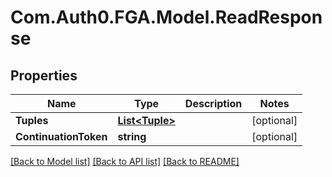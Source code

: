 # Com.Auth0.FGA.Model.ReadResponse

## Properties

Name | Type | Description | Notes
------------ | ------------- | ------------- | -------------
**Tuples** | [**List&lt;Tuple&gt;**](Tuple.md) |  | [optional] 
**ContinuationToken** | **string** |  | [optional] 

[[Back to Model list]](../README.md#models) [[Back to API list]](../README.md#api-endpoints) [[Back to README]](../README.md)

